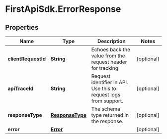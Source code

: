 # FirstApiSdk.ErrorResponse

## Properties
Name | Type | Description | Notes
------------ | ------------- | ------------- | -------------
**clientRequestId** | **String** | Echoes back the value from the request header for tracking | [optional] 
**apiTraceId** | **String** | Request identifier in API. Use this to request logs from support. | [optional] 
**responseType** | [**ResponseType**](ResponseType.md) | The schema type returned in the response. | [optional] 
**error** | [**Error**](Error.md) |  | [optional] 


